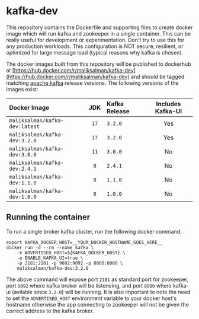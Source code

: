 # kafka-dev

This repository contains the Dockerfile and supporting files to create docker image which will run kafka and zookeeper in a single container. This can be really useful for development or experimentation. Don't try to use this for any production workloads. This configuration is NOT secure, resilient, or optimized for large message load (typical reasons why kafka is chosen).

The docker images built from this repository will be published to dockerhub at [https://hub.docker.com/r/maliksalman/kafka-dev](https://hub.docker.com/r/maliksalman/kafka-dev) and should be tagged matching [apache kafka](https://kafka.apache.org/downloads) release versions. The following versions of the images exist:

| Docker Image | JDK | Kafka Release | Includes Kafka-UI |
| :------------| :--: | :------------ | :--: |
|  `maliksalman/kafka-dev:latest` | `17` | `3.2.0` | Yes |
|  `maliksalman/kafka-dev:3.2.0` | `17` | `3.2.0` | Yes |
|  `maliksalman/kafka-dev:3.0.0` | `11` | `3.0.0` | No |
|  `maliksalman/kafka-dev:2.4.1` | `8` | `2.4.1` | No |
|  `maliksalman/kafka-dev:1.1.0` | `8` | `1.1.0` | No |
|  `maliksalman/kafka-dev:1.0.0` | `8` | `1.0.0` | No |

## Running the container

To run a single broker kafka cluster, run the following docker command:

```
export KAFKA_DOCKER_HOST=__YOUR_DOCKER_HOSTNAME_GOES_HERE__
docker run -d --rm --name kafka \
	-e ADVERTISED_HOST=${KAFKA_DOCKER_HOST} \
	-e ENABLE_KAFKA_UI=true \
	-p 2181:2181 -p 9092:9092 -p 8080:8080 \
	maliksalman/kafka-dev:3.2.0
```

The above command will expose port `2181` as standard port for zookeeper, port `9092` where kafka broker will be listeneing, and port `8080` where kafka-ui (avilable since `3.2.0`) will be running. It is also important to note the need to set the `ADVERTISED_HOST` environment variable to your docker host's hostname otherwise the app connecting to zookeeper will not be given the correct address to the kafka broker.
